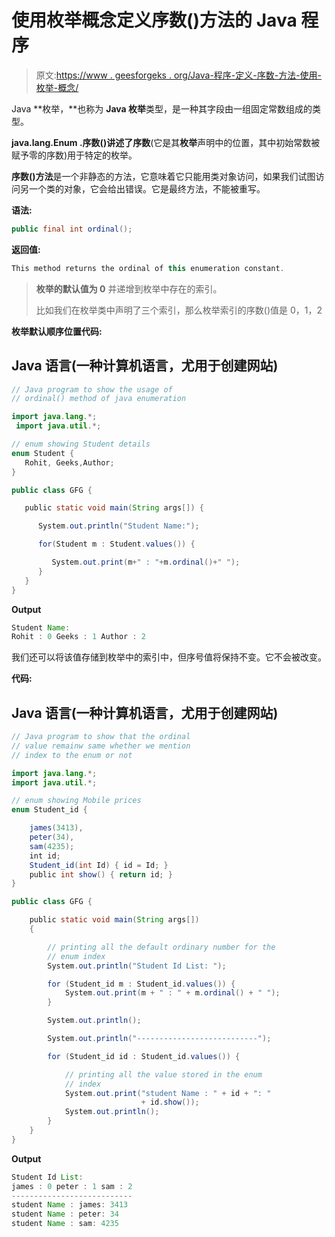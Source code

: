 # 使用枚举概念定义序数()方法的 Java 程序

> 原文:[https://www . geesforgeks . org/Java-程序-定义-序数-方法-使用-枚举-概念/](https://www.geeksforgeeks.org/java-program-to-define-ordinal-method-using-enum-concept/)

Java **枚举，**也称为 **Java 枚举**类型，是一种其字段由一组固定常数组成的类型。

**java.lang.Enum .序数()**讲述了**序数**(它是其**枚举**声明中的位置，其中初始常数被赋予零的序数)用于特定的枚举。

**序数()方法**是一个非静态的方法，它意味着它只能用类对象访问，如果我们试图访问另一个类的对象，它会给出错误。它是最终方法，不能被重写。

**语法:**

```java
public final int ordinal();
```

**返回值:**

```java
This method returns the ordinal of this enumeration constant.
```

> **枚举的默认值为 0** 并递增到枚举中存在的索引。
> 
> 比如我们在枚举类中声明了三个索引，那么枚举索引的序数()值是 0，1，2

**枚举默认顺序位置代码:**

## Java 语言(一种计算机语言，尤用于创建网站)

```java
// Java program to show the usage of
// ordinal() method of java enumeration

import java.lang.*;
 import java.util.*;

// enum showing Student details
enum Student {
   Rohit, Geeks,Author;
}

public class GFG {

   public static void main(String args[]) {

      System.out.println("Student Name:");

      for(Student m : Student.values()) {

         System.out.print(m+" : "+m.ordinal()+" ");
      }                   
   }
}
```

**Output**

```java
Student Name:
Rohit : 0 Geeks : 1 Author : 2
```

我们还可以将该值存储到枚举中的索引中，但序号值将保持不变。它不会被改变。

**代码:**

## Java 语言(一种计算机语言，尤用于创建网站)

```java
// Java program to show that the ordinal
// value remainw same whether we mention 
// index to the enum or not

import java.lang.*;
import java.util.*;

// enum showing Mobile prices
enum Student_id {

    james(3413),
    peter(34),
    sam(4235);
    int id;
    Student_id(int Id) { id = Id; }
    public int show() { return id; }
}

public class GFG {

    public static void main(String args[])
    {

        // printing all the default ordinary number for the
        // enum index
        System.out.println("Student Id List: ");

        for (Student_id m : Student_id.values()) {
            System.out.print(m + " : " + m.ordinal() + " ");
        }

        System.out.println();

        System.out.println("---------------------------");

        for (Student_id id : Student_id.values()) {

            // printing all the value stored in the enum
            // index
            System.out.print("student Name : " + id + ": "
                             + id.show());
            System.out.println();
        }
    }
}
```

**Output**

```java
Student Id List: 
james : 0 peter : 1 sam : 2 
---------------------------
student Name : james: 3413
student Name : peter: 34
student Name : sam: 4235
```